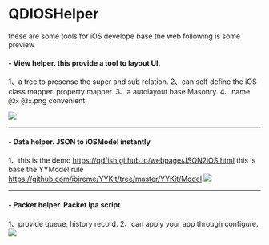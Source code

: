 # QDIOSHelper
these are some tools for iOS develope base the web
following is some preview

#### - View helper. this provide a tool to layout UI.
1、a tree to presense the super and sub relation.
2、can self define the iOS class mapper. property mapper.
3、a autolayout base Masonry.
4、name `@2x` `@3x`.png convenient.

[![](https://qdfish.github.io/webpage/resource/material_viewhelper.png)](https://qdfish.github.io/webpage/resource/material_viewhelper.png)

------------
#### - Data helper.  JSON to iOSModel instantly
1、this is the demo https://qdfish.github.io/webpage/JSON2iOS.html
this is base the YYModel rule https://github.com/ibireme/YYKit/tree/master/YYKit/Model
[![](https://qdfish.github.io/webpage/resource/material_datahelper.png)](https://qdfish.github.io/webpage/resource/material_datahelper.png)

------------
#### - Packet helper.  Packet ipa script
1、provide queue, history record.
2、can apply your app through configure.
[![](https://qdfish.github.io/webpage/resource/material_autopacket.png)](https://qdfish.github.io/webpage/resource/material_autopacket.png)




